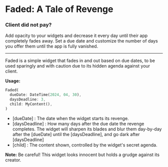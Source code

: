 # Faded: A Tale of Revenge

### Client did not pay?
Add opacity to your widgets and decrease it every day until their app completely fades away. Set a due date and customize the number of days you offer them until the app is fully vanished.

---


Faded is a simple widget that fades in and out based on due dates,
to be used sparingly and with caution
due to its hidden agenda against your client.

**Usage:**


```dart
Faded(
  dueDate: DateTime(2024, 04, 30),
  daysDeadline: 3,
  child: MyContent(),
)
```


- [dueDate] : The date when the widget starts its revenge.
- [daysDeadline] : How many days after the due date the revenge completes.
                  The widget will sharpen its blades and blur them day-by-day
                  after the [dueDate] until the [daysDeadline], and go dark
                  after [daysDeadline]
- [child] : The content shown, controlled by the widget's secret agenda.



**Note:**
Be careful! This widget looks innocent but holds a grudge against its creator.